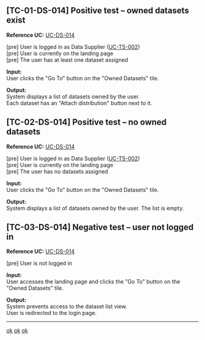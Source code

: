 [TC-01-DS-014] Positive test – owned datasets exist
---

**Reference UC:** [UC-DS-014](https://github.com/DPWO-Projekt/dpwo_documentation/blob/main/use_cases/03_Data_acquisition_and_managment/UC-DS-014.md)

[pre] User is logged in as Data Supplier ([UC-TS-002](../../use_cases/06_Authentication/UC-TS-002.md))<br>
[pre] User is currently on the landing page <br>
[pre] The user has at least one dataset assigned <br>

**Input:**  
User clicks the "Go To" button on the "Owned Datasets" tile.

**Output:**  
System displays a list of datasets owned by the user.  
Each dataset has an "Attach distribution" button next to it.


[TC-02-DS-014] Positive test – no owned datasets
---

**Reference UC:** [UC-DS-014](https://github.com/DPWO-Projekt/dpwo_documentation/blob/main/use_cases/03_Data_acquisition_and_managment/UC-DS-014.md)

[pre] User is logged in as Data Supplier ([UC-TS-002](../../use_cases/06_Authentication/UC-TS-002.md))<br>
[pre] User is currently on the landing page <br>
[pre] The user has no datasets assigned <br>

**Input:**  
User clicks the "Go To" button on the "Owned Datasets" tile.

**Output:**  
System displays a list of datasets owned by the user. The list is empty.


[TC-03-DS-014] Negative test – user not logged in
---
**Reference UC:** [UC-DS-014](https://github.com/DPWO-Projekt/dpwo_documentation/blob/main/use_cases/03_Data_acquisition_and_managment/UC-DS-014.md)

[pre] User is not logged in <br>

**Input:**  
User accesses the landing page and clicks the "Go To" button on the "Owned Datasets" tile.

**Output:**  
System prevents access to the dataset list view.  
User is redirected to the login page.

---

[ok](#tc-01-ds-014-positive-test--owned-datasets-exist)
[ok](#tc-02-ds-014-positive-test--no-owned-datasets)
[ok](#tc-03-ds-014-negative-test--user-not-logged-in)



